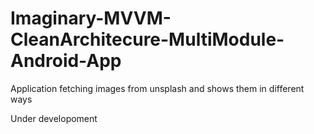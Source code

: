 # Imaginary-MVVM-CleanArchitecure-MultiModule-Android-App
Application fetching images from unsplash and shows them in different ways

Under developoment
